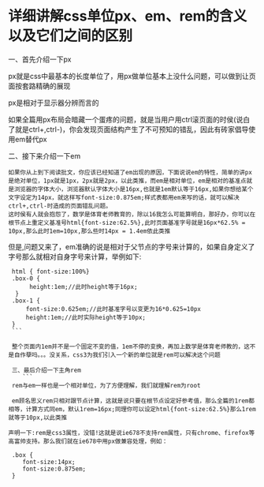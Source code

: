 # 详细讲解css单位px、em、rem的含义以及它们之间的区别 

一、首先介绍一下px

   px就是css中最基本的长度单位了，用px做单位基本上没什么问题，可以做到让页面按套路精确的展现
   
   px是相对于显示器分辨而言的
   
   如果全篇用px布局会暗藏一个蛋疼的问题，就是当用户用ctrl滚页面的时侯(说白了就是ctrl+,ctrl-)，你会发现页面结构产生了不可预知的错乱，因此有砖家倡导使用em替代px
   
二、接下来介绍一下em
   ```
   如果你从上到下阅读批文，你应该已经知道了em出现的原因，下面说说em的特性，简单的讲px是绝对单位，1px就是1px，2px就是2px，以此类推，而em是相对单位，em是相对的基准点就是浏览器的字体大小，浏览器默认字体大小是16px,也就是1em默认等于16px,如果你想给某个文字设定为14px，就这样写font-size:0.875em;样式表都用em来写的话，就可以解决ctrl+,ctrl-时造成的页面错乱问题。
   这时侯有人就会抱怨了，数学是体育老师教育的，除以16我怎么可能算明白，那好办，你可以在根节点上重定义基准号html{font-size:62.5%},此时页面基准字号就是16px*62.5% = 10px,那么此时1em=10px,那么些时14px = 1.4em依此类推
   ```
   但是,问题又来了，em准确的说是相对于父节点的字号来计算的，如果自身定义了字号那么就相对自身字号来计算，举例如下:
   
   ```
    html { font-size:100%}
    .box-0 {
         height:1em;//此时height等于16px;
     }
    .box-1 {
        font-size:0.625em;//此时基准字号以变更为16*0.625=10px
        height:1em;//此时实际height等于10px;
    }
    ```
    
    整个页面内1em并不是一个固定不变的值，1em不停的变换，再加上数学是体育老师教的，这不是自作孽吗。。。没关系，css3为我们引入一个新的单位就是rem可以解决这个问题
    
    三、最后介绍一下主角rem
       ```
    rem与em一样也是一个相对单位，为了方便理解，我们就理解rem为root
    
    em顾名思义rem只相对跟节点计算，这就是说只要在根节点设定好参考值，那么全篇的1rem都相等，计算方式同em，默认1rem=16px;同理你可以设定html{font-size:62.5%}那么1rem就等于10px,以此类推
    
   声明一下:rem是css3属性，没错!这就是说ie678不支持rem属性，只有chrome、firefox等高富帅支持。那么我们就在ie678中用px做兼容处理，例如：
   ```
  ```
   .box {
      font-size:14px;
      font-size:0.875em;
   }
 ```

